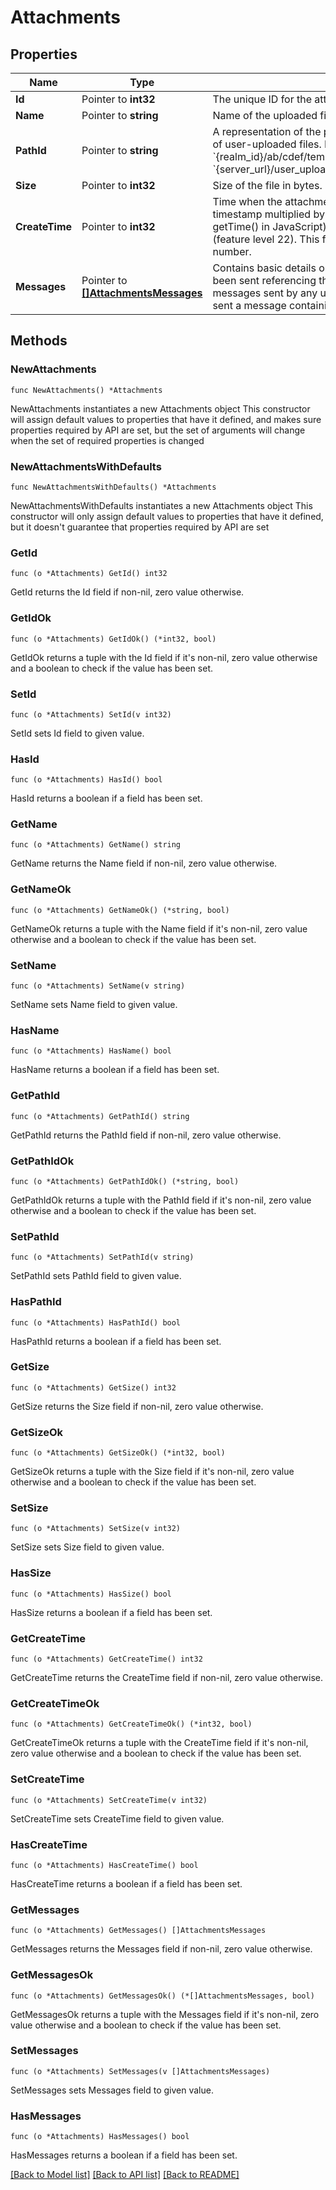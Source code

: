 # Attachments

## Properties

Name | Type | Description | Notes
------------ | ------------- | ------------- | -------------
**Id** | Pointer to **int32** | The unique ID for the attachment.  | [optional] 
**Name** | Pointer to **string** | Name of the uploaded file.  | [optional] 
**PathId** | Pointer to **string** | A representation of the path of the file within the repository of user-uploaded files.  If the &#x60;path_id&#x60; of a file is &#x60;{realm_id}/ab/cdef/temp_file.py&#x60;, its URL will be: &#x60;{server_url}/user_uploads/{realm_id}/ab/cdef/temp_file.py&#x60;.  | [optional] 
**Size** | Pointer to **int32** | Size of the file in bytes.  | [optional] 
**CreateTime** | Pointer to **int32** | Time when the attachment was uploaded as a UNIX timestamp multiplied by 1000 (matching the format of getTime() in JavaScript).  **Changes**: Changed in Zulip 2.2 (feature level 22).  This field was previously a floating point number.  | [optional] 
**Messages** | Pointer to [**[]AttachmentsMessages**](AttachmentsMessages.md) | Contains basic details on any Zulip messages that have been sent referencing this [uploaded file](/api/upload-file). This includes messages sent by any user in the Zulip organization who sent a message containing a link to the uploaded file.  | [optional] 

## Methods

### NewAttachments

`func NewAttachments() *Attachments`

NewAttachments instantiates a new Attachments object
This constructor will assign default values to properties that have it defined,
and makes sure properties required by API are set, but the set of arguments
will change when the set of required properties is changed

### NewAttachmentsWithDefaults

`func NewAttachmentsWithDefaults() *Attachments`

NewAttachmentsWithDefaults instantiates a new Attachments object
This constructor will only assign default values to properties that have it defined,
but it doesn't guarantee that properties required by API are set

### GetId

`func (o *Attachments) GetId() int32`

GetId returns the Id field if non-nil, zero value otherwise.

### GetIdOk

`func (o *Attachments) GetIdOk() (*int32, bool)`

GetIdOk returns a tuple with the Id field if it's non-nil, zero value otherwise
and a boolean to check if the value has been set.

### SetId

`func (o *Attachments) SetId(v int32)`

SetId sets Id field to given value.

### HasId

`func (o *Attachments) HasId() bool`

HasId returns a boolean if a field has been set.

### GetName

`func (o *Attachments) GetName() string`

GetName returns the Name field if non-nil, zero value otherwise.

### GetNameOk

`func (o *Attachments) GetNameOk() (*string, bool)`

GetNameOk returns a tuple with the Name field if it's non-nil, zero value otherwise
and a boolean to check if the value has been set.

### SetName

`func (o *Attachments) SetName(v string)`

SetName sets Name field to given value.

### HasName

`func (o *Attachments) HasName() bool`

HasName returns a boolean if a field has been set.

### GetPathId

`func (o *Attachments) GetPathId() string`

GetPathId returns the PathId field if non-nil, zero value otherwise.

### GetPathIdOk

`func (o *Attachments) GetPathIdOk() (*string, bool)`

GetPathIdOk returns a tuple with the PathId field if it's non-nil, zero value otherwise
and a boolean to check if the value has been set.

### SetPathId

`func (o *Attachments) SetPathId(v string)`

SetPathId sets PathId field to given value.

### HasPathId

`func (o *Attachments) HasPathId() bool`

HasPathId returns a boolean if a field has been set.

### GetSize

`func (o *Attachments) GetSize() int32`

GetSize returns the Size field if non-nil, zero value otherwise.

### GetSizeOk

`func (o *Attachments) GetSizeOk() (*int32, bool)`

GetSizeOk returns a tuple with the Size field if it's non-nil, zero value otherwise
and a boolean to check if the value has been set.

### SetSize

`func (o *Attachments) SetSize(v int32)`

SetSize sets Size field to given value.

### HasSize

`func (o *Attachments) HasSize() bool`

HasSize returns a boolean if a field has been set.

### GetCreateTime

`func (o *Attachments) GetCreateTime() int32`

GetCreateTime returns the CreateTime field if non-nil, zero value otherwise.

### GetCreateTimeOk

`func (o *Attachments) GetCreateTimeOk() (*int32, bool)`

GetCreateTimeOk returns a tuple with the CreateTime field if it's non-nil, zero value otherwise
and a boolean to check if the value has been set.

### SetCreateTime

`func (o *Attachments) SetCreateTime(v int32)`

SetCreateTime sets CreateTime field to given value.

### HasCreateTime

`func (o *Attachments) HasCreateTime() bool`

HasCreateTime returns a boolean if a field has been set.

### GetMessages

`func (o *Attachments) GetMessages() []AttachmentsMessages`

GetMessages returns the Messages field if non-nil, zero value otherwise.

### GetMessagesOk

`func (o *Attachments) GetMessagesOk() (*[]AttachmentsMessages, bool)`

GetMessagesOk returns a tuple with the Messages field if it's non-nil, zero value otherwise
and a boolean to check if the value has been set.

### SetMessages

`func (o *Attachments) SetMessages(v []AttachmentsMessages)`

SetMessages sets Messages field to given value.

### HasMessages

`func (o *Attachments) HasMessages() bool`

HasMessages returns a boolean if a field has been set.


[[Back to Model list]](../README.md#documentation-for-models) [[Back to API list]](../README.md#documentation-for-api-endpoints) [[Back to README]](../README.md)


